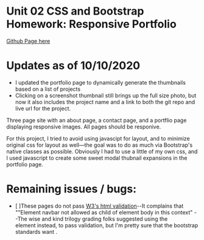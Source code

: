 # Unit 02 CSS and Bootstrap Homework: Responsive Portfolio
[Github Page here](https://b-dionysus.github.io/homework2-portfolio/portfolio.html)


# Updates as of 10/10/2020
* I updated the portfolio page to dynamically generate the thumbnails based on a list of projects
* Clicking on a screenshot thumbnail still brings up the full size photo, but now it also includes the project name and a link to both the git repo and live url for the project.

Three page site with an about page, a contact page, and a portflio page displaying responsive images. All pages should be responive.

For this project, I tried to avoid using javascipt for layout, and to minimize original css for layout as well—the goal was to do as much via Bootstrap's native classes as possible. Obviously I had to use a little of my own css, and I used javascript to create some sweet modal thubnail expansions in the portfolio page.

# Remaining issues / bugs:
- [ ]These pages do not pass [W3's html validation](https://validator.w3.org/)--It complains that ""Element navbar not allowed as child of element body in this context"
--The wise and kind trilogy grading folks suggested using the <nav> element instead, to pass validation, but I'm pretty sure that the bootstrap standards want <navbar>.
